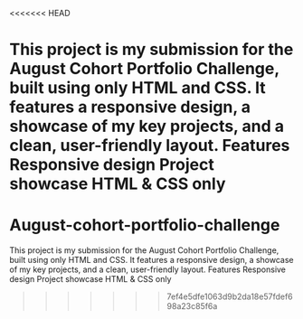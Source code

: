 <<<<<<< HEAD

This project is my submission for the August Cohort Portfolio Challenge, built using only HTML and CSS. It features a responsive design, a showcase of my key projects, and a clean, user-friendly layout. Features Responsive design Project showcase HTML & CSS only
=======
# August-cohort-portfolio-challenge
This project is my submission for the August Cohort Portfolio Challenge, built using only HTML and CSS. It features a responsive design, a showcase of my key projects, and a clean, user-friendly layout.  Features Responsive design Project showcase HTML &amp; CSS only
>>>>>>> 7ef4e5dfe1063d9b2da18e57fdef698a23c85f6a
